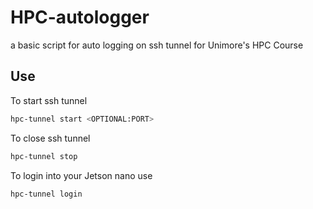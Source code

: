 # HPC-autologger
a basic script for auto logging on ssh tunnel for Unimore's HPC Course

## Use

To start ssh tunnel 

```bash
hpc-tunnel start <OPTIONAL:PORT>
```

To close ssh tunnel

```bash
hpc-tunnel stop
```
To login into your Jetson nano use

```bash
hpc-tunnel login
```
